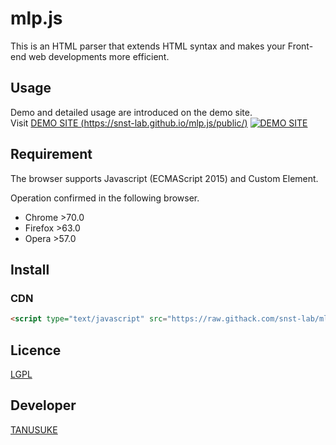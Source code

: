 mlp.js
====
This is an HTML parser that extends HTML syntax and makes your Front-end web developments more efficient.  


## Usage
Demo and detailed usage are introduced on the demo site.  
Visit [DEMO SITE (https://snst-lab.github.io/mlp.js/public/)](https://snst-lab.github.io/mlp.js/public/)
 [![DEMO SITE](https://snst-lab.github.io/mlp.js/public/img/melonpan-color.png)](https://snst-lab.github.io/mlp.js/public/)


## Requirement
The browser supports Javascript (ECMAScript 2015) and Custom Element.

Operation confirmed in the following browser.
- Chrome >70.0
- Firefox >63.0
- Opera >57.0  

## Install
### CDN
```html
<script type="text/javascript" src="https://raw.githack.com/snst-lab/mlp.js/master/src/mlp.js"></script>
```

## Licence
[LGPL](https://www.gnu.org/licenses/lgpl-3.0.html)  

## Developer
[TANUSUKE](https://github.com/snst-lab)  

